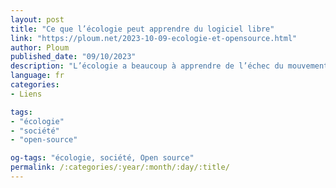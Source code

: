 ```yaml
---
layout: post
title: "Ce que l’écologie peut apprendre du logiciel libre"
link: "https://ploum.net/2023-10-09-ecologie-et-opensource.html"
author: Ploum
published_date: "09/10/2023"
description: "L’écologie a beaucoup à apprendre de l’échec du mouvement pour le logiciel libre. Celui-ci, perçu avec raison comme étant un combat moral s’opposant à la privatisation et la marchandisation des communs, s’est mué en open source, un mouvement très similaire, mais mettant en avant l’aspect technique afin de ne plus remettre en question l’aspect mercantile et la philosophie capitaliste."
language: fr
categories:
- Liens

tags:
- "écologie"
- "société"
- "open-source"

og-tags: "écologie, société, Open source"
permalink: /:categories/:year/:month/:day/:title/
---
```

